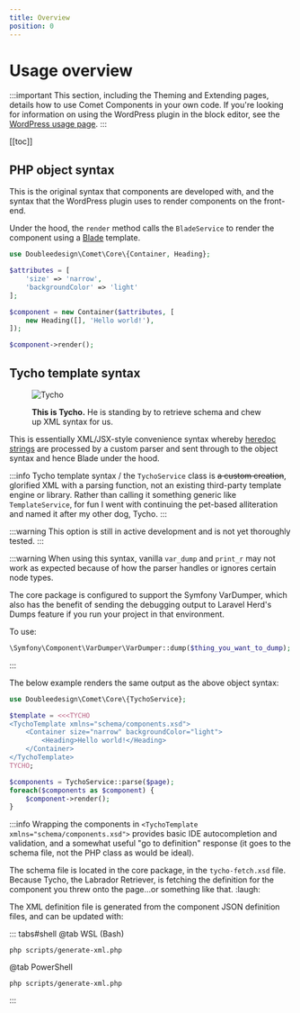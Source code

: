 ```yaml
---
title: Overview
position: 0
---
```


# Usage overview

:::important
This section, including the Theming and Extending pages, details how to use Comet Components in your own code. If you're looking for information on using the WordPress plugin in the block editor, see the [WordPress usage page](./wordpress.md).
:::

[[toc]]

## PHP object syntax

This is the original syntax that components are developed with, and the syntax that the WordPress plugin uses to render components on the front-end.

Under the hood, the `render` method calls the `BladeService` to render the component using a [Blade](https://laravel.com/docs/8.x/blade) template.

```php
use Doubleedesign\Comet\Core\{Container, Heading};

$attributes = [
	'size' => 'narrow',
	'backgroundColor' => 'light'
];

$component = new Container($attributes, [
	new Heading([], 'Hello world!'),
]);

$component->render();
```

## Tycho template syntax

<figure class="tycho-photo">

![Tycho](/tycho.png)

<figcaption class="tycho-photo-caption">
<strong>This is Tycho.</strong> He is standing by to retrieve schema and chew up XML syntax for us.</figcaption>
</figure>

This is essentially XML/JSX-style convenience syntax whereby [heredoc strings](https://www.php.net/manual/en/language.types.string.php#language.types.string.syntax.heredoc) are processed by a custom parser and sent through to the object syntax and hence Blade under the hood.

:::info
Tycho template syntax / the `TychoService` class is ~~a custom creation~~, glorified XML with a parsing function, not an existing third-party template engine or library. Rather than calling it something generic like `TemplateService`, for fun I went with continuing the pet-based alliteration and named it after my other dog, Tycho.
:::

:::warning
This option is still in active development and is not yet thoroughly tested.
:::

:::warning
When using this syntax, vanilla `var_dump` and `print_r` may not work as expected because of how the parser handles or ignores certain node types.

The core package is configured to support the Symfony VarDumper, which also has the benefit of sending the debugging output to Laravel Herd's Dumps feature if you run your project in that environment.

To use:
```php
\Symfony\Component\VarDumper\VarDumper::dump($thing_you_want_to_dump);
```
:::

The below example renders the same output as the above object syntax:

```php
use Doubleedesign\Comet\Core\{TychoService};

$template = <<<TYCHO
<TychoTemplate xmlns="schema/components.xsd">
	<Container size="narrow" backgroundColor="light">
		<Heading>Hello world!</Heading>
	</Container>
</TychoTemplate>
TYCHO;

$components = TychoService::parse($page);
foreach($components as $component) {
	$component->render();
}
```

:::info
Wrapping the components in `<TychoTemplate xmlns="schema/components.xsd">` provides basic IDE autocompletion and validation, and a somewhat useful "go to definition" response (it goes to the schema file, not the PHP class as would be ideal).

The schema file is located in the core package, in the `tycho-fetch.xsd` file. Because Tycho, the Labrador Retriever, is fetching the definition for the component you threw onto the page...or something like that. :laugh:

The XML definition file is generated from the component JSON definition files, and can be updated with:

::: tabs#shell
@tab WSL (Bash)
```bash:no-line-numbers
php scripts/generate-xml.php
```
@tab PowerShell
```powershell:no-line-numbers
php scripts/generate-xml.php
```
:::

